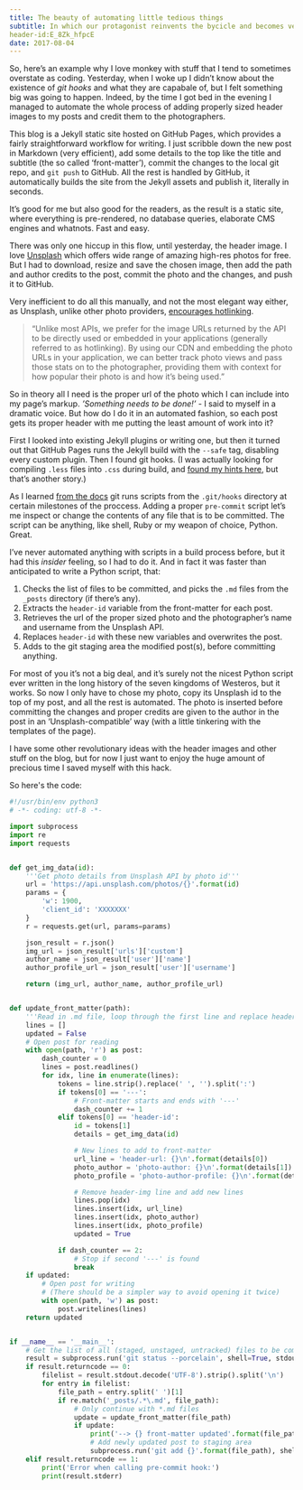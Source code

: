 ```yaml
---
title: The beauty of automating little tedious things
subtitle: In which our protagonist reinvents the bycicle and becomes very proud of himself
header-id:E_8Zk_hfpcE
date: 2017-08-04
---
```


So, here’s an example why I love monkey with stuff that I tend to sometimes overstate as coding. Yesterday, when I woke up I didn’t know about the existence of _git hooks_ and what they are capabale of, but I felt something big was going to happen. Indeed, by the time I got bed in the evening I managed to automate the whole process of adding properly sized header images to my posts and credit them to the photographers.

This blog is a Jekyll static site hosted on GitHub Pages, which provides a fairly straightforward workflow for writing. I just scribble down the new post in Markdown (very efficient), add some details to the top like the title and subtitle (the so called ‘front-matter’), commit the changes to the local git repo, and `git push` to GitHub. All the rest is handled by GitHub, it automatically builds the site from the Jekyll assets and publish it, literally in seconds.

It’s good for me but also good for the readers, as the result is a static site, where everything is pre-rendered, no database queries, elaborate CMS engines and whatnots. Fast and easy.

There was only one hiccup in this flow, until yesterday, the header image. I love [Unsplash](https://unsplash.com) which offers wide range of amazing high-res photos for free. But I had to download, resize and save the chosen image, then add the path and author credits to the post, commit the photo and the changes, and push it to GitHub. 

Very inefficient to do all this manually, and not the most elegant way either, as Unsplash, unlike other photo providers, [encourages hotlinking](https://unsplash.com/documentation#hotlinking). 

> “Unlike most APIs, we prefer for the image URLs returned by the API to be directly used or embedded in your applications (generally referred to as hotlinking). By using our CDN and embedding the photo URLs in your application, we can better track photo views and pass those stats on to the photographer, providing them with context for how popular their photo is and how it’s being used.”

So in theory all I need is the proper url of the photo which I can include into my page’s markup. _’Something needs to be done!’_ - I said to myself in a dramatic voice. But how do I do it in an automated fashion, so each post gets its proper header with me putting the least amount of work into it?

First I looked into existing Jekyll plugins or writing one, but then it turned out that GitHub Pages runs the Jekyll build with the `--safe` tag, disabling every custom plugin. Then I found git hooks. (I was actually looking for compiling `.less` files into `.css` during build, and [found my hints here](https://www.benburwell.com/posts/less-file-compilation-for-jekyll-github-pages/), but that’s another story.)

As I learned [from the docs](https://git-scm.com/book/en/v2/Customizing-Git-Git-Hooks) git runs scripts from the `.git/hooks` directory at certain milestones of the proccess. Adding a proper `pre-commit` script let’s me inspect or change the contents of any file that is to be committed. The script can be anything, like shell, Ruby or my weapon of choice, Python. Great.

I’ve never automated anything with scripts in a build process before, but it had this _insider_ feeling, so I had to do it. And in fact it was faster than anticipated to write a Python script, that:

1. Checks the list of files to be committed, and picks the `.md` files from the `_posts` directory (if there’s any).
2. Extracts the `header-id` variable from the front-matter for each post.
3. Retrieves the url of the proper sized photo and the photographer’s name and username from the Unsplash API.
4. Replaces `header-id` with these new variables and overwrites the post.
5. Adds to the git staging area the modified post(s), before committing anything.

For most of you it’s not a big deal, and it’s surely not the nicest Python script ever written in the long history of the seven kingdoms of Westeros, but it works. So now I only have to chose my photo, copy its Unsplash id to the top of my post, and all the rest is automated. The photo is inserted before committing the changes and proper credits are given to the author in the post in an ‘Unsplash-compatible’ way (with a little tinkering with the templates of the page).

I have some other revolutionary ideas with the header images and other stuff on the blog, but for now I just want to enjoy the huge amount of precious time I saved myself with this hack.

So here's the code:

``` python
#!/usr/bin/env python3
# -*- coding: utf-8 -*-

import subprocess
import re
import requests


def get_img_data(id):
    '''Get photo details from Unsplash API by photo id'''
    url = 'https://api.unsplash.com/photos/{}'.format(id)
    params = {
        'w': 1900,
        'client_id': 'XXXXXXX'
    }
    r = requests.get(url, params=params)

    json_result = r.json()
    img_url = json_result['urls']['custom']
    author_name = json_result['user']['name']
    author_profile_url = json_result['user']['username']

    return (img_url, author_name, author_profile_url)


def update_front_matter(path):
    '''Read in .md file, loop through the first line and replace header-id with image details'''
    lines = []
    updated = False
    # Open post for reading
    with open(path, 'r') as post:
        dash_counter = 0
        lines = post.readlines()
        for idx, line in enumerate(lines):
            tokens = line.strip().replace(' ', '').split(':')
            if tokens[0] == '---':
                # Front-matter starts and ends with '---'
                dash_counter += 1
            elif tokens[0] == 'header-id':
                id = tokens[1]
                details = get_img_data(id)

                # New lines to add to front-matter
                url_line = 'header-url: {}\n'.format(details[0])
                photo_author = 'photo-author: {}\n'.format(details[1])
                photo_profile = 'photo-author-profile: {}\n'.format(details[2])

                # Remove header-img line and add new lines
                lines.pop(idx)
                lines.insert(idx, url_line)
                lines.insert(idx, photo_author)
                lines.insert(idx, photo_profile)
                updated = True

            if dash_counter == 2:
                # Stop if second '---' is found
                break
    if updated:
        # Open post for writing
        # (There should be a simpler way to avoid opening it twice)
        with open(path, 'w') as post:
            post.writelines(lines)
    return updated


if __name__ == '__main__':
    # Get the list of all (staged, unstaged, untracked) files to be committed
    result = subprocess.run('git status --porcelain', shell=True, stdout=subprocess.PIPE, stderr=subprocess.PIPE)
    if result.returncode == 0:
        filelist = result.stdout.decode('UTF-8').strip().split('\n')
        for entry in filelist:
            file_path = entry.split(' ')[1]
            if re.match('_posts/.*\.md', file_path):
                # Only continue with *.md files
                update = update_front_matter(file_path)
                if update:
                    print('--> {} front-matter updated'.format(file_path))
                    # Add newly updated post to staging area
                    subprocess.run('git add {}'.format(file_path), shell=True)
    elif result.returncode == 1:
        print('Error when calling pre-commit hook:')
        print(result.stderr)
```
